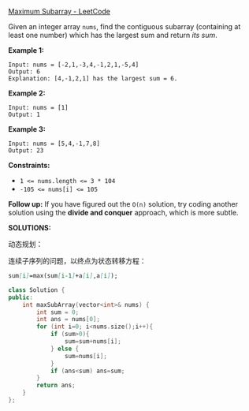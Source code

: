 [Maximum Subarray - LeetCode](https://leetcode.com/problems/maximum-subarray/)

Given an integer array `nums`, find the contiguous subarray (containing at least one number) which has the largest sum and return *its sum*.

 

**Example 1:**

```
Input: nums = [-2,1,-3,4,-1,2,1,-5,4]
Output: 6
Explanation: [4,-1,2,1] has the largest sum = 6.
```

**Example 2:**

```
Input: nums = [1]
Output: 1
```

**Example 3:**

```
Input: nums = [5,4,-1,7,8]
Output: 23
```

 

**Constraints:**

- `1 <= nums.length <= 3 * 104`
- `-105 <= nums[i] <= 105`

 

**Follow up:** If you have figured out the `O(n)` solution, try coding another solution using the **divide and conquer** approach, which is more subtle.



**SOLUTIONS:**

动态规划：

连续子序列的问题，以终点为状态转移方程：

```markdown
sum[i]=max(sum[i-1]+a[i],a[i]);
```

```c++
class Solution {
public:
    int maxSubArray(vector<int>& nums) {
        int sum = 0;
        int ans = nums[0];
        for (int i=0; i<nums.size();i++){
            if (sum>0){
                sum=sum+nums[i];
            } else {
                sum=nums[i];
            }
            if (ans<sum) ans=sum;
        }
        return ans;
    }
};
```

